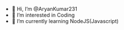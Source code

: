 - 👋 Hi, I’m @AryanKumar231
- 👀 I’m interested in Coding
- 🌱 I’m currently learning NodeJS(Javascript)

<!---
AryanKumar231/AryanKumar231 is a ✨ special ✨ repository because its `README.md` (this file) appears on your GitHub profile.
You can click the Preview link to take a look at your changes.
--->
